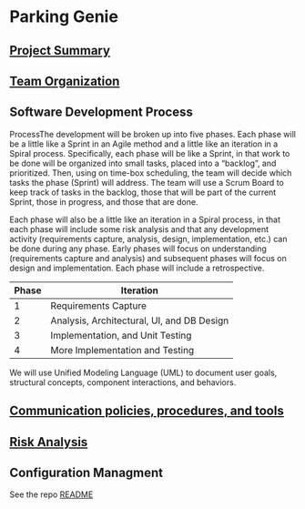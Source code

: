 # Parking Genie
## [Project Summary](projectSummary.md)
## [Team Organization](teamOrganization.md)
## Software Development Process
ProcessThe development will be broken up into five phases.  Each phase will be a little like a Sprint in an Agile method and a little like an iteration in a Spiral process.  Specifically, each phase will be like a Sprint, in that work to be done will be organized into small tasks, placed into a “backlog”, and prioritized.   Then, using on time-box scheduling, the team will decide which tasks the phase (Sprint) will address.  The team will use a Scrum Board to keep track of tasks in the backlog, those that will be part of the current Sprint, those in progress, and those that are done.

Each phase will also be a little like an iteration in a Spiral process, in that each phase will include some risk analysis and that any development activity (requirements capture, analysis, design, implementation, etc.) can be done during any phase.  Early phases will focus on understanding (requirements capture and analysis) and subsequent phases will focus on design and implementation.  Each phase will include a retrospective.

| Phase | Iteration |
|-------|-----------|
|   1   | Requirements Capture |
|   2   | Analysis, Architectural, UI, and DB Design |
|   3   |  Implementation, and Unit Testing |
|   4   |  More Implementation and Testing  |

We will use Unified Modeling Language (UML) to document user goals, structural concepts, component interactions, and behaviors.

## [Communication policies, procedures, and tools](communicationPolicy.md)
## [Risk Analysis](riskAnalysis.md)
## Configuration Managment
See the repo [README](../README.md)
